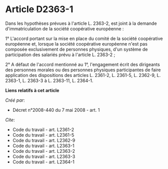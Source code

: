 # Article D2363-1

Dans les hypothèses prévues à l'article L. 2363-2, est joint à la demande d'immatriculation de la société coopérative
européenne : 

1° L'accord portant sur la mise en place du comité de la société coopérative européenne et, lorsque la société coopérative
européenne n'est pas composée exclusivement de personnes physiques, d'un système de participation des salariés prévu à
l'article L. 2363-2 ; 

2° A défaut de l'accord mentionné au 1°, l'engagement écrit des dirigeants des personnes morales ou des personnes physiques
participantes de faire application des dispositions des articles L. 2361-2, L. 2361-5, L. 2362-9, L. 2363-1, L. 2363-3 à L.
2363-11, L. 2364-1.

**Liens relatifs à cet article**

_Créé par_:

  - Décret n°2008-440 du 7 mai 2008 - art. 1

_Cite_:

  - Code du travail - art. L2361-2
  - Code du travail - art. L2361-5
  - Code du travail - art. L2362-9
  - Code du travail - art. L2363-1
  - Code du travail - art. L2363-2
  - Code du travail - art. L2363-3
  - Code du travail - art. L2364-1
